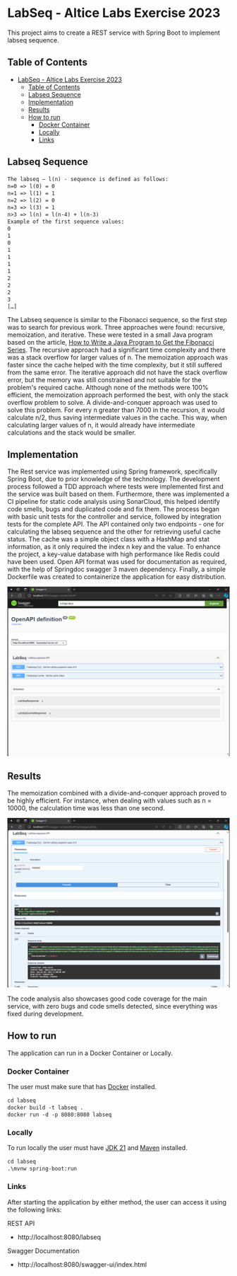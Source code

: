 # LabSeq - Altice Labs Exercise 2023

This project aims to create a REST service with Spring Boot to implement labseq sequence.

## Table of Contents

- [LabSeq - Altice Labs Exercise 2023](#labseq---altice-labs-exercise-2023)
  - [Table of Contents](#table-of-contents)
  - [Labseq Sequence](#labseq-sequence)
  - [Implementation](#implementation)
  - [Results](#results)
  - [How to run](#how-to-run)
    - [Docker Container](#docker-container)
    - [Locally](#locally)
    - [Links](#links)

## Labseq Sequence

```
The labseq – l(n) - sequence is defined as follows:
n=0 => l(0) = 0
n=1 => l(1) = 1
n=2 => l(2) = 0
n=3 => l(3) = 1
n>3 => l(n) = l(n-4) + l(n-3)
Example of the first sequence values:
0
1
0
1
1
1
1
2
2
2
3
[…]
```

The Labseq sequence is similar to the Fibonacci sequence, so the first step was to search for previous work. Three approaches were found: recursive, memoization, and iterative. These were tested in a small Java program based on the article, [How to Write a Java Program to Get the Fibonacci Series](https://www.freecodecamp.org/news/how-to-write-a-java-program-to-find-the-fibonacci-series/). The recursive approach had a significant time complexity and there was a stack overflow for larger values of n. The memoization approach was faster since the cache helped with the time complexity, but it still suffered from the same error. The iterative approach did not have the stack overflow error, but the memory was still constrained and not suitable for the problem's required cache. Although none of the methods were 100% efficient, the memoization approach performed the best, with only the stack overflow problem to solve. A divide-and-conquer approach was used to solve this problem. For every n greater than 7000 in the recursion, it would calculate n/2, thus saving intermediate values in the cache. This way, when calculating larger values of n, it would already have intermediate calculations and the stack would be smaller.

## Implementation

The Rest service was implemented using Spring framework, specifically Spring Boot, due to prior knowledge of the technology. The development process followed a TDD approach where tests were implemented first and the service was built based on them. Furthermore, there was implemented a CI pipeline for static code analysis using SonarCloud, this helped identify code smells, bugs and duplicated code and fix them. The process began with basic unit tests for the controller and service, followed by integration tests for the complete API. The API contained only two endpoints - one for calculating the labseq sequence and the other for retrieving useful cache status. The cache was a simple object class with a HashMap and stat information, as it only required the index n key and the value. To enhance the project, a key-value database with high performance like Redis could have been used. Open API format was used for documentation as required, with the help of Springdoc swagger 3 maven dependency. Finally, a simple Dockerfile was created to containerize the application for easy distribution.

![API](Images/api.png)

## Results

The memoization combined with a divide-and-conquer approach proved to be highly efficient. For instance, when dealing with values such as n = 10000, the calculation time was less than one second.

![Labseq for n = 100000](/Images/labseq100000.png)

The code analysis also showcases good code coverage for the main service, with zero bugs and code smells detected, since everything was fixed during development.

## How to run

The application can run in a Docker Container or Locally.

### Docker Container

The user must make sure that has [Docker](https://www.docker.com/products/docker-desktop/) installed.

```
cd labseq
docker build -t labseq .
docker run -d -p 8080:8080 labseq
```

### Locally

To run locally the user must have [JDK 21](https://www.oracle.com/java/technologies/downloads/) and [Maven](https://maven.apache.org/) installed.

```
cd labseq
.\mvnw spring-boot:run
```

### Links

After starting the application by either method, the user can access it using the following links:

REST API
- http://localhost:8080/labseq

Swagger Documentation
- http://localhost:8080/swagger-ui/index.html
